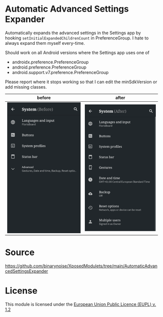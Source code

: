 # Automatic Advanced Settings Expander

Automatically expands the advanced settings in the Settings app by hooking `setInitialExpandedChildrenCount` in PreferenceGroup.
I hate to always expand them myself every-time.

Should work on all Android versions where the Settings app uses one of

- androidx.preference.PreferenceGroup
- android.preference.PreferenceGroup
- android.support.v7.preference.PreferenceGroup

Please report where it stops working so that I can edit the minSdkVersion or add missing classes.

| before | after |
|--------|-------|
|![before](https://github.com/binarynoise/XposedModulets/raw/main/metadata/de.binarynoise.AutomaticAdvancedSettingsExpander/en-US/images/phoneScreenshots/1-before.png)|![after](https://github.com/binarynoise/XposedModulets/blob/main/metadata/de.binarynoise.AutomaticAdvancedSettingsExpander/en-US/images/phoneScreenshots/2-after.png)|

# Source
<https://github.com/binarynoise/XposedModulets/tree/main/AutomaticAdvancedSettingsExpander>

# License
This module is licensed under the [European Union Public Licence (EUPL) v. 1.2](https://joinup.ec.europa.eu/collection/eupl/eupl-text-eupl-12)
